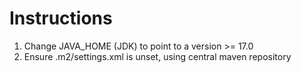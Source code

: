 # Instructions

1. Change JAVA_HOME (JDK) to point to a version >= 17.0
2. Ensure .m2/settings.xml is unset, using central maven repository
